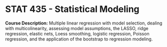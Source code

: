 # STAT 435 - Statistical Modeling
__Course Description:__  Multiple linear regression with model selection, dealing with multicolinearity, assessing model assumptions, the LASSO, ridge regression, elastic nets, Loess smoothing, logistic regression, Poisson regression, and the application of the bootstrap to regression modeling.

